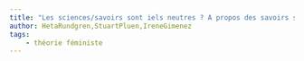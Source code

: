 ```yaml
---
title: "Les sciences/savoirs sont iels neutres ? A propos des savoirs situés"
author: HetaRundgren,StuartPluen,IreneGimenez
tags:
    - théorie féministe
---
```

